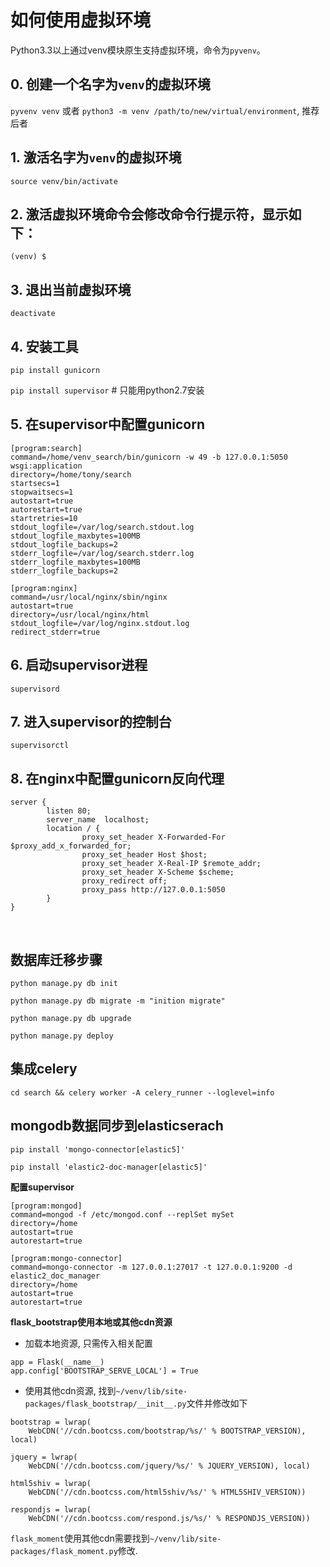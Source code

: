 # 如何使用虚拟环境

Python3.3以上通过venv模块原生支持虚拟环境，命令为`pyvenv`。

##  0. 创建一个名字为`venv`的虚拟环境

`pyvenv venv` 或者 `python3 -m venv /path/to/new/virtual/environment`, 推荐后者

## 1. 激活名字为`venv`的虚拟环境

`source venv/bin/activate`

## 2. 激活虚拟环境命令会修改命令行提示符，显示如下：

`(venv) $`

## 3. 退出当前虚拟环境

`deactivate`

## 4. 安装工具

`pip install gunicorn`

`pip install supervisor` # 只能用python2.7安装

## 5. 在supervisor中配置gunicorn

```
[program:search]
command=/home/venv_search/bin/gunicorn -w 49 -b 127.0.0.1:5050 wsgi:application
directory=/home/tony/search
startsecs=1
stopwaitsecs=1
autostart=true
autorestart=true
startretries=10
stdout_logfile=/var/log/search.stdout.log
stdout_logfile_maxbytes=100MB
stdout_logfile_backups=2
stderr_logfile=/var/log/search.stderr.log
stderr_logfile_maxbytes=100MB
stderr_logfile_backups=2

[program:nginx]
command=/usr/local/nginx/sbin/nginx
autostart=true
directory=/usr/local/nginx/html
stdout_logfile=/var/log/nginx.stdout.log
redirect_stderr=true
```

## 6. 启动supervisor进程

`supervisord`

## 7. 进入supervisor的控制台

`supervisorctl`

## 8. 在nginx中配置gunicorn反向代理

```
server {
        listen 80;
        server_name  localhost;
        location / {
                proxy_set_header X-Forwarded-For $proxy_add_x_forwarded_for;
                proxy_set_header Host $host;
                proxy_set_header X-Real-IP $remote_addr;
                proxy_set_header X-Scheme $scheme;
                proxy_redirect off;
                proxy_pass http://127.0.0.1:5050
        }
}

```

<br/>

## 数据库迁移步骤

`python manage.py db init`

`python manage.py db migrate -m "inition migrate"`

`python manage.py db upgrade`

`python manage.py deploy`


## 集成celery

`cd search && celery worker -A celery_runner --loglevel=info`


## mongodb数据同步到elasticserach

`pip install 'mongo-connector[elastic5]'`

`pip install 'elastic2-doc-manager[elastic5]'`

**配置supervisor**

```
[program:mongod]
command=mongod -f /etc/mongod.conf --replSet mySet
directory=/home
autostart=true
autorestart=true

[program:mongo-connector]
command=mongo-connector -m 127.0.0.1:27017 -t 127.0.0.1:9200 -d elastic2_doc_manager
directory=/home
autostart=true
autorestart=true
```

**flask_bootstrap使用本地或其他cdn资源**

- 加载本地资源, 只需传入相关配置

```
app = Flask(__name__)
app.config['BOOTSTRAP_SERVE_LOCAL'] = True
```

- 使用其他cdn资源, 找到`~/venv/lib/site-packages/flask_bootstrap/__init__.py`文件并修改如下

```
bootstrap = lwrap(
    WebCDN('//cdn.bootcss.com/bootstrap/%s/' % BOOTSTRAP_VERSION), local)

jquery = lwrap(
    WebCDN('//cdn.bootcss.com/jquery/%s/' % JQUERY_VERSION), local)

html5shiv = lwrap(
    WebCDN('//cdn.bootcss.com/html5shiv/%s/' % HTML5SHIV_VERSION))

respondjs = lwrap(
    WebCDN('//cdn.bootcss.com/respond.js/%s/' % RESPONDJS_VERSION))
```

`flask_moment`使用其他cdn需要找到`~/venv/lib/site-packages/flask_moment.py`修改.
